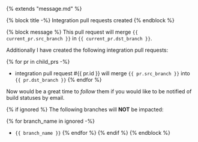 {% extends "message.md" %}

{% block title -%}
Integration pull requests created
{% endblock %}

{% block message %}
This pull request will merge `{{ current_pr.src_branch }}` in
`{{ current_pr.dst_branch }}`.

Additionally I have created the following integration pull requests:

{% for pr in child_prs -%}
* integration pull request #{{ pr.id }} will merge `{{ pr.src_branch }}`
 into `{{ pr.dst_branch }}`
{% endfor %}

Now would be a great time to *follow* them if you would like to be notified of
build statuses by email.

{% if ignored %}
The following branches will **NOT** be impacted:

{% for branch_name in ignored -%}
* `{{ branch_name }}`
{% endfor %}
{% endif %}
{% endblock %}
